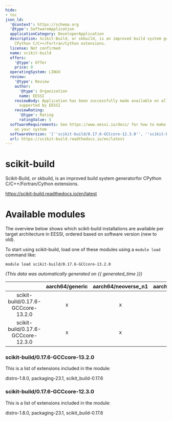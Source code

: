 ```yaml
---
hide:
- toc
json_ld:
  '@context': https://schema.org
  '@type': SoftwareApplication
  applicationCategory: DeveloperApplication
  description: Scikit-Build, or skbuild, is an improved build system generatorfor
    CPython C/C++/Fortran/Cython extensions.
  license: Not confirmed
  name: scikit-build
  offers:
    '@type': Offer
    price: 0
  operatingSystem: LINUX
  review:
    '@type': Review
    author:
      '@type': Organization
      name: EESSI
    reviewBody: Application has been successfully made available on all architectures
      supported by EESSI
    reviewRating:
      '@type': Rating
      ratingValue: 5
  softwareRequirements: See https://www.eessi.io/docs/ for how to make EESSI available
    on your system
  softwareVersion: '[''scikit-build/0.17.6-GCCcore-12.3.0'', ''scikit-build/0.17.6-GCCcore-13.2.0'']'
  url: https://scikit-build.readthedocs.io/en/latest
---
```


scikit-build
============


Scikit-Build, or skbuild, is an improved build system generatorfor CPython C/C++/Fortran/Cython extensions.

https://scikit-build.readthedocs.io/en/latest
# Available modules


The overview below shows which scikit-build installations are available per target architecture in EESSI, ordered based on software version (new to old).

To start using scikit-build, load one of these modules using a `module load` command like:

```shell
module load scikit-build/0.17.6-GCCcore-13.2.0
```

*(This data was automatically generated on {{ generated_time }})*  

| |aarch64/generic|aarch64/neoverse_n1|aarch64/neoverse_v1|aarch64/nvidia|x86_64/generic|x86_64/amd/zen2|x86_64/amd/zen3|x86_64/amd/zen4|x86_64/intel/haswell|x86_64/intel/sapphirerapids|x86_64/intel/skylake_avx512|
| :---: | :---: | :---: | :---: | :---: | :---: | :---: | :---: | :---: | :---: | :---: | :---: |
|scikit-build/0.17.6-GCCcore-13.2.0|x|x|x|-|x|x|x|x|x|x|x|
|scikit-build/0.17.6-GCCcore-12.3.0|x|x|x|-|x|x|x|x|x|x|x|


### scikit-build/0.17.6-GCCcore-13.2.0

This is a list of extensions included in the module:

distro-1.8.0, packaging-23.1, scikit_build-0.17.6

### scikit-build/0.17.6-GCCcore-12.3.0

This is a list of extensions included in the module:

distro-1.8.0, packaging-23.1, scikit_build-0.17.6